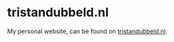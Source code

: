 # tristandubbeld.nl

My personal website, can be found on [tristandubbeld.nl](https://www.tristandubbeld.nl).